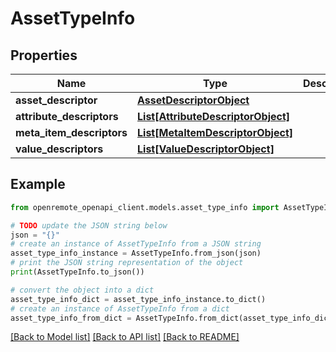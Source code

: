 # AssetTypeInfo


## Properties

Name | Type | Description | Notes
------------ | ------------- | ------------- | -------------
**asset_descriptor** | [**AssetDescriptorObject**](AssetDescriptorObject.md) |  | [optional] 
**attribute_descriptors** | [**List[AttributeDescriptorObject]**](AttributeDescriptorObject.md) |  | [optional] 
**meta_item_descriptors** | [**List[MetaItemDescriptorObject]**](MetaItemDescriptorObject.md) |  | [optional] 
**value_descriptors** | [**List[ValueDescriptorObject]**](ValueDescriptorObject.md) |  | [optional] 

## Example

```python
from openremote_openapi_client.models.asset_type_info import AssetTypeInfo

# TODO update the JSON string below
json = "{}"
# create an instance of AssetTypeInfo from a JSON string
asset_type_info_instance = AssetTypeInfo.from_json(json)
# print the JSON string representation of the object
print(AssetTypeInfo.to_json())

# convert the object into a dict
asset_type_info_dict = asset_type_info_instance.to_dict()
# create an instance of AssetTypeInfo from a dict
asset_type_info_from_dict = AssetTypeInfo.from_dict(asset_type_info_dict)
```
[[Back to Model list]](../README.md#documentation-for-models) [[Back to API list]](../README.md#documentation-for-api-endpoints) [[Back to README]](../README.md)


